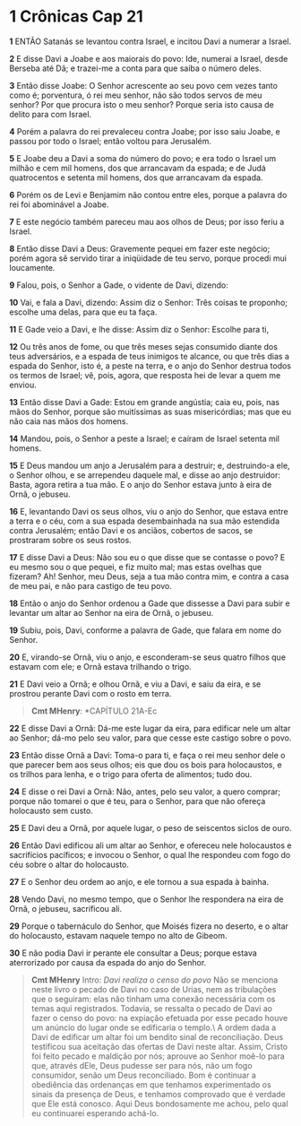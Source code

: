 # 1 Crônicas Cap 21

**1** 	ENTÃO Satanás se levantou contra Israel, e incitou Davi a numerar a Israel.

**2** 	E disse Davi a Joabe e aos maiorais do povo: Ide, numerai a Israel, desde Berseba até Dã; e trazei-me a conta para que saiba o número deles.

**3** 	Então disse Joabe: O Senhor acrescente ao seu povo cem vezes tanto como é; porventura, ó rei meu senhor, não são todos servos de meu senhor? Por que procura isto o meu senhor? Porque seria isto causa de delito para com Israel.

**4** 	Porém a palavra do rei prevaleceu contra Joabe; por isso saiu Joabe, e passou por todo o Israel; então voltou para Jerusalém.

**5** 	E Joabe deu a Davi a soma do número do povo; e era todo o Israel um milhão e cem mil homens, dos que arrancavam da espada; e de Judá quatrocentos e setenta mil homens, dos que arrancavam da espada.

**6** 	Porém os de Levi e Benjamim não contou entre eles, porque a palavra do rei foi abominável a Joabe.

**7** 	E este negócio também pareceu mau aos olhos de Deus; por isso feriu a Israel.

**8** 	Então disse Davi a Deus: Gravemente pequei em fazer este negócio; porém agora sê servido tirar a iniqüidade de teu servo, porque procedi mui loucamente.

**9** 	Falou, pois, o Senhor a Gade, o vidente de Davi, dizendo:

**10** 	Vai, e fala a Davi, dizendo: Assim diz o Senhor: Três coisas te proponho; escolhe uma delas, para que eu ta faça.

**11** 	E Gade veio a Davi, e lhe disse: Assim diz o Senhor: Escolhe para ti,

**12** 	Ou três anos de fome, ou que três meses sejas consumido diante dos teus adversários, e a espada de teus inimigos te alcance, ou que três dias a espada do Senhor, isto é, a peste na terra, e o anjo do Senhor destrua todos os termos de Israel; vê, pois, agora, que resposta hei de levar a quem me enviou.

**13** 	Então disse Davi a Gade: Estou em grande angústia; caia eu, pois, nas mãos do Senhor, porque são muitíssimas as suas misericórdias; mas que eu não caia nas mãos dos homens.

**14** 	Mandou, pois, o Senhor a peste a Israel; e caíram de Israel setenta mil homens.

**15** 	E Deus mandou um anjo a Jerusalém para a destruir; e, destruindo-a ele, o Senhor olhou, e se arrependeu daquele mal, e disse ao anjo destruidor: Basta, agora retira a tua mão. E o anjo do Senhor estava junto à eira de Ornã, o jebuseu.

**16** 	E, levantando Davi os seus olhos, viu o anjo do Senhor, que estava entre a terra e o céu, com a sua espada desembainhada na sua mão estendida contra Jerusalém; então Davi e os anciãos, cobertos de sacos, se prostraram sobre os seus rostos.

**17** 	E disse Davi a Deus: Não sou eu o que disse que se contasse o povo? E eu mesmo sou o que pequei, e fiz muito mal; mas estas ovelhas que fizeram? Ah! Senhor, meu Deus, seja a tua mão contra mim, e contra a casa de meu pai, e não para castigo de teu povo.

**18** 	Então o anjo do Senhor ordenou a Gade que dissesse a Davi para subir e levantar um altar ao Senhor na eira de Ornã, o jebuseu.

**19** 	Subiu, pois, Davi, conforme a palavra de Gade, que falara em nome do Senhor.

**20** 	E, virando-se Ornã, viu o anjo, e esconderam-se seus quatro filhos que estavam com ele; e Ornã estava trilhando o trigo.

**21** 	E Davi veio a Ornã; e olhou Ornã, e viu a Davi, e saiu da eira, e se prostrou perante Davi com o rosto em terra.

> **Cmt MHenry**: *CAPÍTULO 21A-Ec

**22** 	E disse Davi a Ornã: Dá-me este lugar da eira, para edificar nele um altar ao Senhor; dá-mo pelo seu valor, para que cesse este castigo sobre o povo.

**23** 	Então disse Ornã a Davi: Toma-o para ti, e faça o rei meu senhor dele o que parecer bem aos seus olhos; eis que dou os bois para holocaustos, e os trilhos para lenha, e o trigo para oferta de alimentos; tudo dou.

**24** 	E disse o rei Davi a Ornã: Não, antes, pelo seu valor, a quero comprar; porque não tomarei o que é teu, para o Senhor, para que não ofereça holocausto sem custo.

**25** 	E Davi deu a Ornã, por aquele lugar, o peso de seiscentos siclos de ouro.

**26** 	Então Davi edificou ali um altar ao Senhor, e ofereceu nele holocaustos e sacrifícios pacíficos; e invocou o Senhor, o qual lhe respondeu com fogo do céu sobre o altar do holocausto.

**27** 	E o Senhor deu ordem ao anjo, e ele tornou a sua espada à bainha.

**28** 	Vendo Davi, no mesmo tempo, que o Senhor lhe respondera na eira de Ornã, o jebuseu, sacrificou ali.

**29** 	Porque o tabernáculo do Senhor, que Moisés fizera no deserto, e o altar do holocausto, estavam naquele tempo no alto de Gibeom.

**30** 	E não podia Davi ir perante ele consultar a Deus; porque estava aterrorizado por causa da espada do anjo do Senhor.


> **Cmt MHenry** Intro: *Davi realiza o censo do povo* Não se menciona neste livro o pecado de Davi no caso de Urias, nem as tribulações que o seguiram: elas não tinham uma conexão necessária com os temas aqui registrados. Todavia, se ressalta o pecado de Davi ao fazer o censo do povo: na expiação efetuada por esse pecado houve um anúncio do lugar onde se edificaria o templo.\ A ordem dada a Davi de edificar um altar foi um bendito sinal de reconciliação. Deus testificou sua aceitação das ofertas de Davi neste altar. Assim, Cristo foi feito pecado e maldição por nós; aprouve ao Senhor moê-lo para que, através dEle, Deus pudesse ser para nós, não um fogo consumidor, senão um Deus reconciliado. Bom é continuar a obediência das ordenanças em que tenhamos experimentado os sinais da presença de Deus, e tenhamos comprovado que é verdade que Ele está conosco. Aqui Deus bondosamente me achou, pelo qual eu continuarei esperando achá-lo.